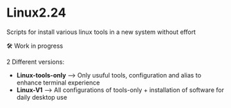# Linux2.24

Scripts for install various linux tools in a new system without effort

🛠️ Work in progress

2 Different versions:
- **Linux-tools-only** --> Only usuful tools, configuration and alias to enhance terminal experience
- **Linux-V1** --> All configurations of tools-only + installation of software for daily desktop use